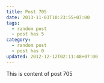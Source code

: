```yaml
---
title: Post 705
date: 2013-11-03T10:23:55+07:00
tags:
  - random post
  - post has 5
category:
  - random post
  - post has 0
updated: 2012-12-12T02:11:48+07:00
---
```

This is content of post 705